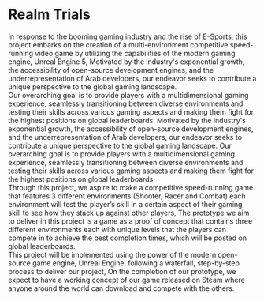 # Realm Trials
In response to the booming gaming industry and the rise of E-Sports, this project embarks
on the creation of a multi-environment competitive speed-running video game by utilizing the
capabilities of the modern gaming engine, Unreal Engine 5, Motivated by the industry's
exponential growth, the accessibility of open-source development engines, and the underrepresentation of Arab developers, our endeavor seeks to contribute a unique perspective to the
global gaming landscape.<br>
Our overarching goal is to provide players with a multidimensional gaming experience, seamlessly
transitioning between diverse environments and testing their skills across various gaming aspects
and making them fight for the highest positions on global leaderboards. Motivated by the industry's
exponential growth, the accessibility of open-source development engines, and the underrepresentation of Arab developers, our endeavor seeks to contribute a unique perspective to the
global gaming landscape. Our overarching goal is to provide players with a multidimensional
gaming experience, seamlessly transitioning between diverse environments and testing their skills
across various gaming aspects and making them fight for the highest positions on global
leaderboards.<br>
Through this project, we aspire to make a competitive speed-running game that features 3 different
environments (Shooter, Racer and Combat) each environment will test the player’s skill in a certain
aspect of their gaming skill to see how they stack up against other players, The prototype we aim
to deliver in this project is a game as a proof of concept that contains three different environments
each with unique levels that the players can compete in to achieve the best completion times, which
will be posted on global leaderboards.<br>
This project will be implemented using the power of the modern open-source game engine, Unreal
Engine, following a waterfall, step-by-step process to deliver our project, On the completion of
our prototype, we expect to have a working concept of our game released on Steam where
anyone around the world can download and compete with the others.

